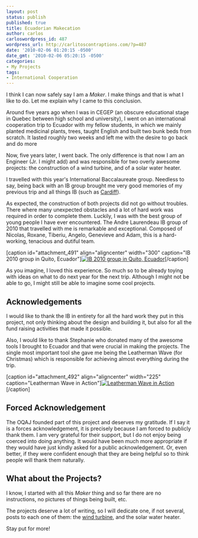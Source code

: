 ```yaml
---
layout: post
status: publish
published: true
title: Ecuadorian Makecation
author: carlos
carloswordpress_id: 487
wordpress_url: http://carlitoscontraptions.com/?p=487
date: '2010-02-06 01:20:15 -0500'
date_gmt: '2010-02-06 05:20:15 -0500'
categories:
- My Projects
tags:
- International Cooperation
---
```

I think I can now safely say I am a _Maker_. I make things and that is what I like to do. Let me explain why I came to this conclusion.

Around five years ago when I was in CEGEP (an obscure educational stage in Quebec between high school and university), I went on an international cooperation trip to Ecuador with my fellow students, in which we mainly planted medicinal plants, trees, taught English and built two bunk beds from scratch. It lasted roughly two weeks and left me with the desire to go back and do more

Now, five years later, I went back. The only difference is that now I am an Engineer (Jr. I might add) and was responsible for two overly awesome projects: the construction of a wind turbine, and of a solar water heater.

I travelled with this year's International Baccalaureate group. Needless to say, being back with an IB group brought me very good memories of my previous trip and all things IB (such as [Cardiff](http://en.wikipedia.org/wiki/Cardiff "Cardiff")).

As expected, the construction of both projects did not go without troubles. There where many unexpected obstacles and a lot of hard work was required in order to complete them. Luckily, I was with the best group of young people I have ever encountered. The Andre Laurendeau IB group of 2010 that travelled with me is remarkable and exceptional. Composed of Nicolas, Roxane, Tiberiu, Angelo, Genevieve and Adam, this is a hard-working, tenacious and dutiful team.

\[caption id="attachment_491" align="aligncenter" width="300" caption="IB 2010 group in Quito, Ecuador"\][![IB 2010 group in Quito, Ecuador](http://carlitoscontraptions.com/wp-content/uploads/2010/02/IMG_2858-300x225.jpg "IB 2010 group in Quito, Ecuador")](http://carlitoscontraptions.com/wp-content/uploads/2010/02/IMG_2858.jpg)\[/caption\]

As you imagine, I loved this experience. So much so to be already toying with ideas on what to do next year for the next trip. Although I might not be able to go, I might still be able to imagine some cool projects.

## Acknowledgements

I would like to thank the IB in entirety for all the hard work they put in this project, not only thinking about the design and building it, but also for all the fund raising activities that made it possible.

Also, I would like to thank Stephanie who donated many of the awesome tools I brought to Ecuador and that were crucial in making the projects. The single most important tool she gave me being the Leatherman Wave (for Christmas) which is responsible for achieving almost everything during the trip.

\[caption id="attachment_492" align="aligncenter" width="225" caption="Leatherman Wave in Action"\][![Leatherman Wave in Action](http://carlitoscontraptions.com/wp-content/uploads/2010/02/PA260295-225x300.jpg "Leatherman Wave in Action")](http://carlitoscontraptions.com/wp-content/uploads/2010/02/PA260295.jpg)\[/caption\]

## Forced Acknowledgement

The OQAJ founded part of this project and deserves my gratitude. If I say it is a forces acknowledgement, it is precisely because I am forced to publicly thank them. I am very grateful for their support, but I do not enjoy being coerced into doing anything. It would have been much more appropriate if they would have just kindly asked for a public acknowledgement. Or, even better, if they were confident enough that they are being helpful so to think people will thank them naturally.

## What about the Projects?

I know, I started with all this _Maker_ thing and so far there are no instructions, no pictures of things being built, etc.

The projects deserve a lot of writing, so I will dedicate one, if not several, posts to each one of them: the [wind turbine](http://carlitoscontraptions.com/2010/02/the-wind-turbine-part-1-general-idea/ "The IBee Wind Turbine"), and the solar water heater.

Stay put for more!
